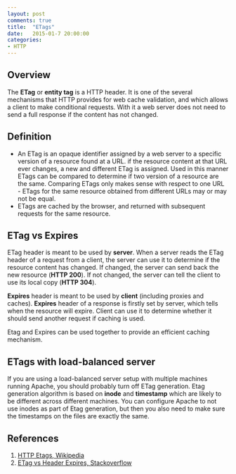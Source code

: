 ```yaml
---
layout: post
comments: true
title:  "ETags"
date:   2015-01-7 20:00:00
categories:
- HTTP
---
```


## Overview

The **ETag** or **entity tag** is a HTTP header. It is one of the several mechanisms that HTTP provides for web cache validation, and which allows a client to make conditional requests. With it a web server does not need to send a full response if the content has not changed.

## Definition

* An ETag is an opaque identifier assigned by a web server to a specific version of a resource found at a URL. if the resource content at that URL ever changes, a new and different ETag is assigned. Used in this manner ETags can be compared to determine if two version of a resource are the same. Comparing ETags only makes sense with respect to one URL - ETags for the same resource obtained from different URLs may or may not be equal.
* ETags are cached by the browser, and returned with subsequent requests for the same resource.

## ETag vs Expires

ETag header is meant to be used by **server**. When a server reads the ETag header of a request from a client, the server can use it to determine if the resource content has changed. If changed, the server can send back the new resource (**HTTP 200**). If not changed, the server can tell the client to use its local copy (**HTTP 304**).

**Expires** header is meant to be used by **client** (including proxies and caches). **Expires** header of a response is firstly set by server, which tells when the resource will expire. Client can use it to determine whether it should send another request if caching is used.

Etag and Expires can be used together to provide an efficient caching mechanism.

## ETags with load-balanced server

If you are using a load-balanced server setup with multiple machines running Apache, you should probably turn off ETag generation. Etag generation algorithm is based on **inode** and **timestamp** which are likely to be different across different machines. You can configure Apache to not use inodes as part of Etag generation, but then you also need to make sure the timestamps on the files are exactly the same.

## References

1. [HTTP Etags, Wikipedia](http://en.wikipedia.org/wiki/HTTP_ETag)
2. [ETag vs Header Expires, Stackoverflow](http://stackoverflow.com/questions/499966/etag-vs-header-expires)

